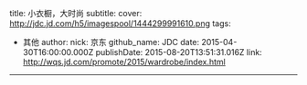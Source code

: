 title: 小衣橱，大时尚
subtitle: 
cover: http://jdc.jd.com/h5/imagespool/1444299991610.png
tags:
  - 其他
author:
  nick: 京东
  github_name: JDC
date: 2015-04-30T16:00:00.000Z
publishDate: 2015-08-20T13:51:31.016Z
link: http://wqs.jd.com/promote/2015/wardrobe/index.html
---